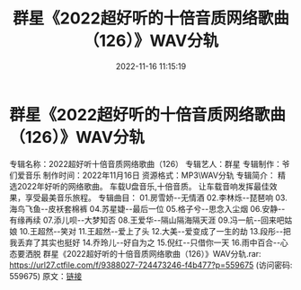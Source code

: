 ﻿---
title: 群星《2022超好听的十倍音质网络歌曲（126）》WAV分轨
date: 2022-11-16 11:15:19
categories: WAV车载音乐、镜像
tags: 华语中文
---
# 群星《2022超好听的十倍音质网络歌曲（126）》WAV分轨

专辑名称：2022超好听十倍音质网络歌曲（126）
专辑艺人：群星
专辑制作：爷们爱音乐
制作时间：2022年11月16日
资源格式：MP3\WAV分轨
专辑简介：
精选2022年好听的网络歌曲。
车载U盘音乐,十倍音质。
让车载音响发挥最佳效果，享受最美音乐旅程。
专辑曲目：
01.房雪娇--无情酒
02.李林烁--琵琶响
03.海鸟飞鱼--皮袄套棉裤
04.苏星婕--最后一位
05.格子兮--思念入尘烟
06.安静--有缘再续
07.添儿呗--大梦知否
08.王爱华--隔山隔海隔天涯
09.冯一航--回来吧姑娘
10.王超然--笑对
11.王超然--爱上了头
12.大美--爱变成了一生的劫
13.段彤--把我丢弃了其实也挺好
14.乔玲儿--好自为之
15.倪红--只借你一天
16.雨中百合--心态要洒脱
群星《2022超好听的十倍音质网络歌曲（126）》WAV分轨.rar:
https://url27.ctfile.com/f/9388027-724473246-f4b477?p=559675
(访问密码: 559675)
原文：[链接](https://blog.sina.com.cn/s/blog_1647c7e760103109k.html)